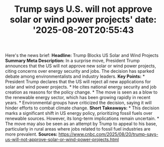 ﻿---
title: "Trump says U.S. will not approve solar or wind power projects'
date: '2025-08-20T20:55:43"
category: "Markets"
summary: ""
slug: "trump says us will not approve solar or wind power projects"
source_urls:
  - "https://www.cnbc.com/2025/08/20/trump-says-us-will-not-approve-solar-or-wind-power-projects.html"
seo:
  title: "Trump says U.S. will not approve solar or wind power projects | Hash n Hedge'
  description: '"
  keywords: ["news", "markets", "brief"]
---
Here's the news brief:  **Headline:** Trump Blocks US Solar and Wind Projects  **Summary Meta Description:** In a surprise move, President Trump announces that the US will not approve new solar or wind power projects, citing concerns over energy security and jobs. The decision has sparked debate among environmentalists and industry leaders.  **Key Points:**  * President Trump declares that the US will reject all new applications for solar and wind power projects. * He cites national energy security and job creation as reasons for the policy change. * The move is seen as a blow to the renewable energy sector, which has been growing rapidly in recent years. * Environmental groups have criticized the decision, saying it will hinder efforts to combat climate change.  **Short Takeaways:**  * This decision marks a significant shift in US energy policy, prioritizing fossil fuels over renewable sources. However, its long-term implications remain uncertain. * The move may also be seen as an attempt by Trump to appeal to his base, particularly in rural areas where jobs related to fossil fuel industries are more prevalent.  **Sources:**  https://www.cnbc.com/2025/08/20/trump-says-us-will-not-approve-solar-or-wind-power-projects.html 
